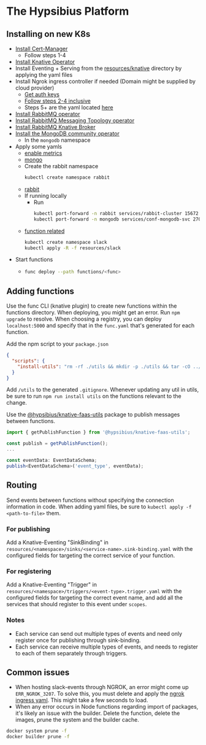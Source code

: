 # The Hypsibius Platform
## Installing on new K8s
* [Install Cert-Manager](https://cert-manager.io/docs/installation/helm/#steps)
  * Follow steps 1-4
* [Install Knative Operator](https://knative.dev/docs/install/operator/knative-with-operators/#install-the-knative-operator)
* Install Eventing + Serving from the [resources/knative](./resources/knative/) directory by applying the yaml files
* Install Ngrok ingress controller if needed (Domain might be supplied by cloud provider)
  * [Get auth keys](https://ngrok.com/docs/using-ngrok-with/k8s/#step-2-setup-your-kubernetes-cluster-and-install-the-ngrok-ingress-controller)
  * [Follow steps 2-4 inclusive](https://ngrok.com/docs/using-ngrok-with/k8s/#step-2-setup-your-kubernetes-cluster-and-install-the-ngrok-ingress-controller)
  * Steps 5+ are the yaml located [here](./resources/slack/serving/slack-events.ingress.yaml)
* [Install RabbitMQ operator](https://github.com/rabbitmq/cluster-operator#quickstart)
* [Install RabbitMQ Messaging Topology operator](https://github.com/rabbitmq/messaging-topology-operator/#quickstart)
* [Install RabbitMQ Knative Broker](https://knative.dev/docs/eventing/brokers/broker-types/rabbitmq-broker/#install-the-rabbitmq-controller)
* [Install the MongoDB community operator](https://github.com/mongodb/mongodb-kubernetes-operator/blob/master/docs/install-upgrade.md#install-in-a-different-namespace-using-helm)
  * In the `mongodb` namespace
* Apply some yamls
  * [enable metrics](./resources/global/metrics-server.yaml)
  * [mongo](./resources/mongodb/mongodb.replicaset.yaml)
  * Create the rabbit namespace 
    ```bash
    kubectl create namespace rabbit
    ```
  * [rabbit](./resources/rabbitmq/rabbit.cluster.yaml)
  * If running locally
    * Run 
      ```bash
      kubectl port-forward -n rabbit services/rabbit-cluster 15672
      kubectl port-forward -n mongodb services/conf-mongodb-svc 27017
      ```
  * [function related](./resources/slack/)
    ```bash
    kubectl create namespace slack
    kubectl apply -R -f resources/slack
    ```
* Start functions
  * ```bash
    func deploy --path functions/<func>
    ```
## Adding functions
Use the func CLI (knative plugin) to create new functions within the functions directory.
When deploying, you might get an error. Run `npm upgrade` to resolve.
When choosing a registry, you can deploy `localhost:5000` and specify that in the `func.yaml` that's generated for each function.

Add the npm script to your `package.json`
```json
{
  "scripts": {
    "install-utils": "rm -rf ./utils && mkdir -p ./utils && tar -cO ../../utils | tar -x && npm i --save ./utils/*"
  }
}
```
Add `/utils` to the generated `.gitignore`.
Whenever updating any util in utils, be sure to run `npm run install utils` on the functions relevant to the change.

Use the [@hypsibius/knative-faas-utils](./utils/knative-faas-utils/) package to publish messages between functions.
```typescript
import { getPublishFunction } from '@hypsibius/knative-faas-utils';

const publish = getPublishFunction();
...

const eventData: EventDataSchema;
publish<EventDataSchema>('event_type', eventData);
```

## Routing
Send events between functions without specifying the connection information in code.
When adding yaml files, be sure to `kubectl apply -f <path-to-file>` them.
### For publishing
Add a Knative-Eventing "SinkBinding" in `resources/<namespace>/sinks/<service-name>.sink-binding.yaml` with the configured fields for targeting the correct service of your function.
### For registering
Add a Knative-Eventing "Trigger" in `resources/<namespace>/triggers/<event-type>.trigger.yaml` with the configured fields for targeting the correct event name, and add all the services that should register to this event under `scopes`.
### Notes
* Each service can send out multiple types of events and need only register once for publishing through sink-binding.
* Each service can receive multiple types of events, and needs to register to each of them separately through triggers.

## Common issues
* When hosting slack-events through NGROK, an error might come up `ERR_NGROK_3207`. To solve this, you must delete and apply the [ngrok ingress yaml](resources/slack/serving/slack-events.ingress.yaml). This might take a few seconds to load.
* When any error occurs in Node functions regarding import of packages, it's likely an issue with the builder. Delete the function, delete the images, prune the system and the builder cache.
```bash
docker system prune -f
docker builder prune -f
```
